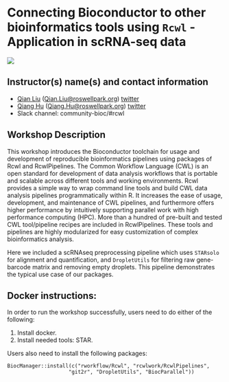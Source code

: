 # Connecting Bioconductor to other bioinformatics tools using `Rcwl` - Application in scRNA-seq data
![](https://github.com/liubuntu/Bioc2020RCWL/workflows/.github/workflows/basic_checks.yaml/badge.svg)

## Instructor(s) name(s) and contact information

* [Qian Liu](https://github.com/liubuntu) (Qian.Liu@roswellpark.org) [twitter](https://twitter.com/QianLiu28878838)
* [Qiang Hu](https://github.com/hubentu) (Qiang.Hu@roswellpark.org) [twitter](https://twitter.com/hubentu)
* Slack channel: community-bioc/#rcwl

## Workshop Description

This workshop introduces the Bioconductor toolchain for usage and
development of reproducible bioinformatics pipelines using packages of
Rcwl and RcwlPipelines. The Common Workflow Language (CWL) is an open
standard for development of data analysis workflows that is portable
and scalable across different tools and working environments. Rcwl
provides a simple way to wrap command line tools and build CWL data
analysis pipelines programmatically within R. It increases the ease of
usage, development, and maintenance of CWL pipelines, and furthermore
offers higher performance by intuitively supporting parallel work with
high performance computing (HPC). More than a hundred of pre-built and
tested CWL tool/pipeline recipes are included in RcwlPipelines. These
tools and pipelines are highly modularized for easy customization of
complex bioinformatics analysis. 

Here we included a scRNAseq preprocessing pipeline which uses
`STARsolo` for alignment and quantification, and `DropletUtils` for
filtering raw gene-barcode matrix and removing empty droplets. This
pipeline demonstrates the typical use case of our packages.

## Docker instructions:

In order to run the workshop successfully, users need to do either of
the following:

1. Install docker.
2. Install needed tools: STAR. 

Users also need to install the following packages: 

```
BiocManager::install(c("rworkflow/Rcwl", "rcwlwork/RcwlPipelines", 
	                "git2r", "DropletUtils", "BiocParallel"))
```

